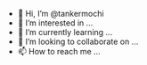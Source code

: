 - 👋 Hi, I’m @tankermochi
- 👀 I’m interested in ...
- 🌱 I’m currently learning ...
- 💞️ I’m looking to collaborate on ...
- 📫 How to reach me ...

<!---
tankermochi/tankermochi is a ✨ special ✨ repository because its `README.md` (this file) appears on your GitHub profile.
You can click the Preview link to take a look at your changes.
--->
